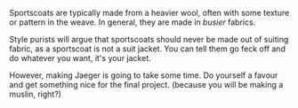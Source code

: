 Sportscoats are typically made from a heavier wool, often with some texture or pattern in the weave.
In general, they are made in _busier_ fabrics.

Style purists will argue that sportscoats should never be made out of suiting fabric, as a sportscoat
is not a suit jacket. You can tell them go feck off and do whatever you want, it's your jacket.

However, making Jaeger is going to take some time. Do yourself a favour and get something nice for the final project.
(because you will be making a muslin, right?)
